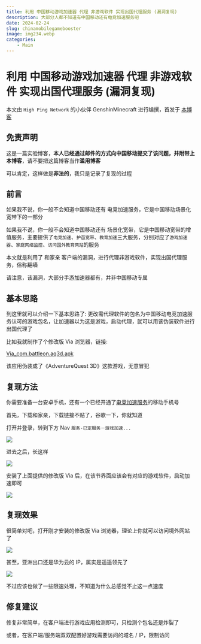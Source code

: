 ```yaml
---
title: 利用 中国移动游戏加速器 代理 非游戏软件 实现出国代理服务 (漏洞复现)
description: 大部分人都不知道有中国移动还有电竞加速服务吧
date: 2024-02-24
slug: chinamobilegamebooster
image: img234.webp
categories:
    - Main
---
```


# 利用 中国移动游戏加速器 代理 非游戏软件 实现出国代理服务 (漏洞复现)

本文由 `High Ping Network` 的小伙伴 GenshinMinecraft 进行编撰，首发于 [本博客](https://blog.highp.ing)

## 免责声明

这是一篇实验博客，**本人已经通过邮件的方式向中国移动提交了该问题，并附带上本博客**，请不要把这篇博客当作**滥用博客**

可以肯定，这样做是**非法的**，我只是记录了复现的过程

## 前言

如果我不说，你一般不会知道中国移动还有 电竞加速服务，它是中国移动场景化宽带下的一部分

如果我不说，你一般不会知道中国移动还有 场景化宽带，它是中国移动宽带的增值服务，主要提供了`电竞加速`、`护苗宽带`、`教育加速`三大服务，分别对应了`游戏加速器`、`家庭网络监控`、`访问国外教育网站`的服务

本文就是利用了 和家亲 客户端的漏洞，进行代理非游戏软件，实现出国代理服务，俗称~~翻墙~~

请注意，该漏洞，大部分手游加速器都有，并非中国移动专属

## 基本思路

到这里就可以介绍一下基本思路了: 更改需代理软件的包名为中国移动电竞加速服务认可的游戏包名，让加速器以为这是游戏，启动代理，就可以用该伪装软件进行出国代理了

比如我就制作了个修改版 Via 浏览器，链接: 

[Via_com.battleon.aq3d.apk](Via_com.battleon.aq3d.apk)

该应用伪装成了《AdventureQuest 3D》这款游戏，无意冒犯

## 复现方法

你需要准备一台安卓手机，还有一个已经开通了[电竞加速服务](https://www.ha.10086.cn/shop/scenarioKd/index?type=1)的移动手机号

首先，下载和家亲，下载链接不贴了，谷歌一下，你就知道

打开并登录，转到下方 Nav  `服务-已定服务－游戏加速...`

![](IMG_20240224_110517_614.jpg)

进去之后，长这样

![](IMG_20240224_111109_440.jpg)

安装了上面提供的修改版 Via 后，在该节界面应该会有对应的游戏软件，启动加速即可

![](IMG_20240224_112023_335.jpg)

## 复现效果

很简单对吧，打开刚才安装的修改版 Via 浏览器，理论上你就可以访问境外网站了

![](IMG_20240224_112652_292.jpg)

甚至，亚洲出口还是华为云的 IP，属实是遥遥领先了

![](IMG_20240224_112652_604.jpg)

不过应该也做了一些限速处理，不知道为什么总感觉不止这一点速度

## 修复建议

修复非常简单，在客户端进行游戏应用检测即可，只检测个包名还是炸裂了

或者，在客户端/服务端双双配置好游戏需要访问的域名 / IP，限制访问